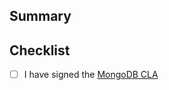 ## Summary

## Checklist
- [ ] I have signed the [MongoDB CLA](https://www.mongodb.com/legal/contributor-agreement)
